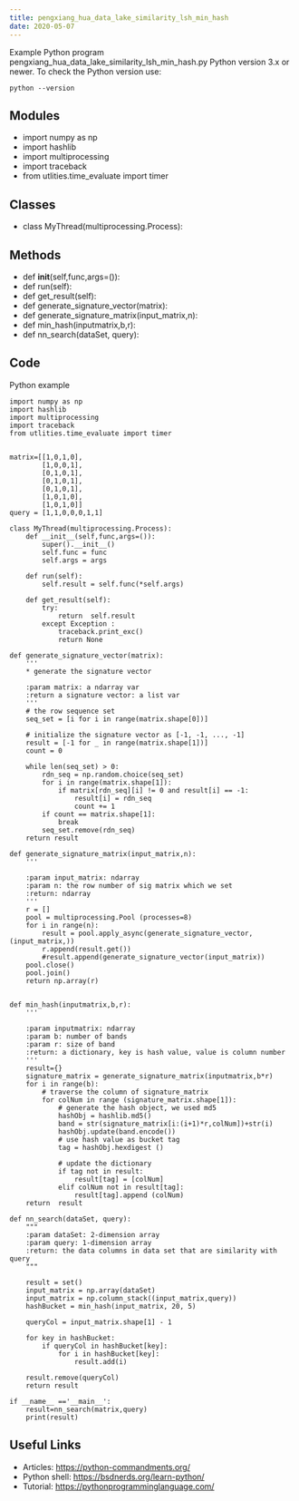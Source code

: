 ```yaml
---
title: pengxiang_hua_data_lake_similarity_lsh_min_hash
date: 2020-05-07
---
```

Example Python program pengxiang_hua_data_lake_similarity_lsh_min_hash.py
Python version 3.x or newer.
To check the Python version use:

    python --version

## Modules

* import numpy as np
* import hashlib
* import multiprocessing
* import traceback
* from utlities.time_evaluate import timer

## Classes

* class MyThread(multiprocessing.Process):

## Methods

* def __init__(self,func,args=()):
* def run(self):
* def get_result(self):
* def generate_signature_vector(matrix):
* def generate_signature_matrix(input_matrix,n):
* def min_hash(inputmatrix,b,r):
* def nn_search(dataSet, query):

## Code

Python example

    import numpy as np
    import hashlib
    import multiprocessing
    import traceback
    from utlities.time_evaluate import timer
    
    
    matrix=[[1,0,1,0],
            [1,0,0,1],
            [0,1,0,1],
            [0,1,0,1],
            [0,1,0,1],
            [1,0,1,0],
            [1,0,1,0]]
    query = [1,1,0,0,0,1,1]
    
    class MyThread(multiprocessing.Process):
        def __init__(self,func,args=()):
            super().__init__()
            self.func = func
            self.args = args
    
        def run(self):
            self.result = self.func(*self.args)
    
        def get_result(self):
            try:
                return  self.result
            except Exception :
                traceback.print_exc()
                return None
    
    def generate_signature_vector(matrix):
        '''
        * generate the signature vector
    
        :param matrix: a ndarray var
        :return a signature vector: a list var
        '''
        # the row sequence set
        seq_set = [i for i in range(matrix.shape[0])]
    
        # initialize the signature vector as [-1, -1, ..., -1]
        result = [-1 for _ in range(matrix.shape[1])]
        count = 0
    
        while len(seq_set) > 0:
            rdn_seq = np.random.choice(seq_set)
            for i in range(matrix.shape[1]):
                if matrix[rdn_seq][i] != 0 and result[i] == -1:
                    result[i] = rdn_seq
                    count += 1
            if count == matrix.shape[1]:
                break
            seq_set.remove(rdn_seq)
        return result
    
    def generate_signature_matrix(input_matrix,n):
        '''
    
        :param input_matrix: ndarray
        :param n: the row number of sig matrix which we set
        :return: ndarray
        '''
        r = []
        pool = multiprocessing.Pool (processes=8)
        for i in range(n):
            result = pool.apply_async(generate_signature_vector,(input_matrix,))
            r.append(result.get())
            #result.append(generate_signature_vector(input_matrix))
        pool.close()
        pool.join()
        return np.array(r)
    
    
    def min_hash(inputmatrix,b,r):
        '''
    
        :param inputmatrix: ndarray
        :param b: number of bands
        :param r: size of band
        :return: a dictionary, key is hash value, value is column number
        '''
        result={}
        signature_matrix = generate_signature_matrix(inputmatrix,b*r)
        for i in range(b):
            # traverse the column of signature_matrix
            for colNum in range (signature_matrix.shape[1]):
                # generate the hash object, we used md5
                hashObj = hashlib.md5()
                band = str(signature_matrix[i:(i+1)*r,colNum])+str(i)
                hashObj.update(band.encode())
                # use hash value as bucket tag
                tag = hashObj.hexdigest ()
    
                # update the dictionary
                if tag not in result:
                    result[tag] = [colNum]
                elif colNum not in result[tag]:
                    result[tag].append (colNum)
        return  result
    
    def nn_search(dataSet, query):
        """
        :param dataSet: 2-dimension array
        :param query: 1-dimension array
        :return: the data columns in data set that are similarity with query
        """
    
        result = set()
        input_matrix = np.array(dataSet)
        input_matrix = np.column_stack((input_matrix,query))
        hashBucket = min_hash(input_matrix, 20, 5)
    
        queryCol = input_matrix.shape[1] - 1
    
        for key in hashBucket:
            if queryCol in hashBucket[key]:
                for i in hashBucket[key]:
                    result.add(i)
    
        result.remove(queryCol)
        return result
    
    if __name__ =='__main__':
        result=nn_search(matrix,query)
        print(result)

## Useful Links

- Articles: https://python-commandments.org/
- Python shell: https://bsdnerds.org/learn-python/
- Tutorial: https://pythonprogramminglanguage.com/
